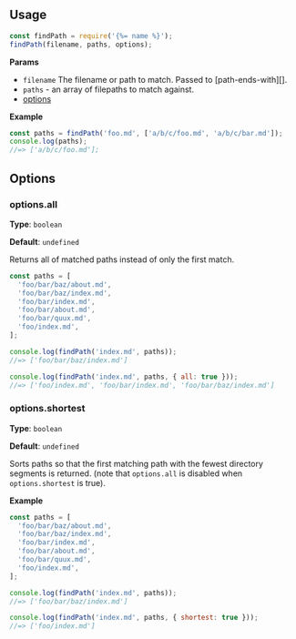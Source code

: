 ## Usage

```js
const findPath = require('{%= name %}');
findPath(filename, paths, options);
```

**Params**

- `filename` The filename or path to match. Passed to [path-ends-with][].
- `paths` - an array of filepaths to match against.
- [options](#options)


**Example**

```js
const paths = findPath('foo.md', ['a/b/c/foo.md', 'a/b/c/bar.md']);
console.log(paths);
//=> ['a/b/c/foo.md'];
```

## Options

### options.all

**Type**: `boolean`

**Default**: `undefined`

Returns all of matched paths instead of only the first match.

```js
const paths = [
  'foo/bar/baz/about.md',
  'foo/bar/baz/index.md',
  'foo/bar/index.md',
  'foo/bar/about.md',
  'foo/bar/quux.md',
  'foo/index.md',
];

console.log(findPath('index.md', paths));
//=> ['foo/bar/baz/index.md']

console.log(findPath('index.md', paths, { all: true }));
//=> ['foo/index.md', 'foo/bar/index.md', 'foo/bar/baz/index.md']
```

### options.shortest

**Type**: `boolean`

**Default**: `undefined`

Sorts paths so that the first matching path with the fewest directory segments is returned. (note that `options.all` is disabled when `options.shortest` is true).

**Example**

```js
const paths = [
  'foo/bar/baz/about.md',
  'foo/bar/baz/index.md',
  'foo/bar/index.md',
  'foo/bar/about.md',
  'foo/bar/quux.md',
  'foo/index.md',
];

console.log(findPath('index.md', paths));
//=> ['foo/bar/baz/index.md']

console.log(findPath('index.md', paths, { shortest: true }));
//=> ['foo/index.md']
```
